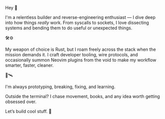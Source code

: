 Hey 👾

I'm a relentless builder and reverse-engineering enthusiast — I dive deep into how things *really* work. From syscalls to sockets, I love dissecting systems and bending them to do useful or unexpected things.

🛠️⚙️

My weapon of choice is Rust, but I roam freely across the stack when the mission demands it. I craft developer tooling, wire protocols, and occasionally summon Neovim plugins from the void to make my workflow smarter, faster, cleaner.

🧠🛰️

I'm always prototyping, breaking, fixing, and learning.

Outside the terminal? I chase movement, books, and any idea worth getting obsessed over.

Let’s build cool stuff. 🚀
